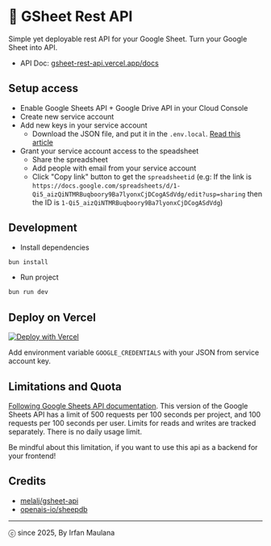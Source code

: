 # 📑 GSheet Rest API

Simple yet deployable rest API for your Google Sheet. Turn your Google Sheet into API.

- API Doc: [gsheet-rest-api.vercel.app/docs](https://gsheet-rest-api.vercel.app/docs)

## Setup access

+ Enable Google Sheets API + Google Drive API in your Cloud Console
+ Create new service account
+ Add new keys in your service account
  - Download the JSON file, and put it in the `.env.local`. [Read this article](https://dev.to/vvo/how-to-add-firebase-service-account-json-files-to-vercel-ph5)
+ Grant your service account access to the speadsheet
  - Share the spreadsheet
  - Add people with email from your service account
  - Click "Copy link" button to get the `spreadsheetid` (e.g: If the link is `https://docs.google.com/spreadsheets/d/1-Qi5_aizQiNTMRBuqboory9Ba7lyonxCjDCogASdVdg/edit?usp=sharing` then the ID is `1-Qi5_aizQiNTMRBuqboory9Ba7lyonxCjDCogASdVdg`)

## Development

- Install dependencies

```bash
bun install
```

- Run project

```bash
bun run dev
```

## Deploy on Vercel

[![Deploy with Vercel](https://vercel.com/button)](https://vercel.com/new/clone?repository-url=https%3A%2F%2Fgithub.com%2Fmazipan%2Fgsheet-rest-api)

Add environment variable `GOOGLE_CREDENTIALS` with your JSON from service account key.

## Limitations and Quota

[Following Google Sheets API documentation](https://developers.google.com/sheets/api/limits). This version of the Google Sheets API has a limit of 500 requests per 100 seconds per project, and 100 requests per 100 seconds per user. Limits for reads and writes are tracked separately. There is no daily usage limit.

Be mindful about this limitation, if you want to use this api as a backend for your frontend!

## Credits

- [melalj/gsheet-api](https://github.com/melalj/gsheet-api)
- [openais-io/sheepdb](https://github.com/openais-io/sheepdb)

---

ⓒ since 2025, By Irfan Maulana